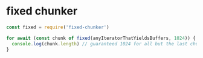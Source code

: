 # fixed chunker

```javascript
const fixed = require('fixed-chunker')

for await (const chunk of fixed(anyIteratorThatYieldsBuffers, 1024)) {
  console.log(chunk.length) // guaranteed 1024 for all but the last chunk
}
```
